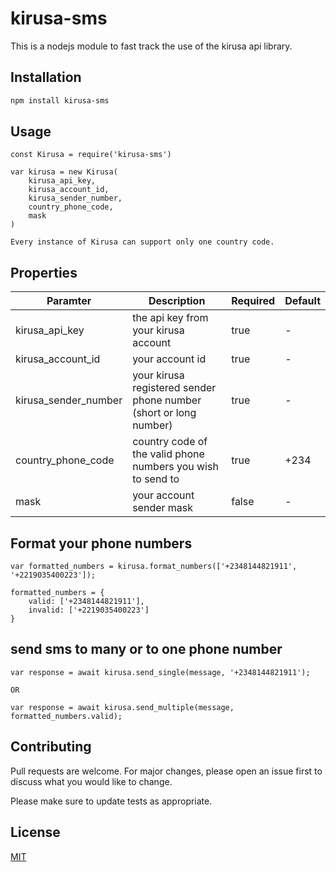 # kirusa-sms

This is a nodejs module to fast track the use of the kirusa api library.

## Installation

```bash
npm install kirusa-sms
```

## Usage

```Node js
const Kirusa = require('kirusa-sms')

var kirusa = new Kirusa(
    kirusa_api_key,
    kirusa_account_id,
    kirusa_sender_number,
    country_phone_code,
    mask
)

Every instance of Kirusa can support only one country code.

```

## Properties

| Paramter             | Description                                                       | Required | Default |
| -------------------- | ----------------------------------------------------------------- | -------- | ------- |
| kirusa_api_key       | the api key from your kirusa account                              | true     | -       |
| kirusa_account_id    | your account id                                                   | true     | -       |
| kirusa_sender_number | your kirusa registered sender phone number (short or long number) | true     | -       |
| country_phone_code   | country code of the valid phone numbers you wish to send to       | true     | +234    |
| mask                 | your account sender mask                                          | false    | -       |

## Format your phone numbers

```
var formatted_numbers = kirusa.format_numbers(['+2348144821911', '+2219035400223']);

formatted_numbers = {
    valid: ['+2348144821911'],
    invalid: ['+2219035400223']
}
```

## send sms to many or to one phone number

```
var response = await kirusa.send_single(message, '+2348144821911');

OR

var response = await kirusa.send_multiple(message, formatted_numbers.valid);
```

## Contributing

Pull requests are welcome. For major changes, please open an issue first to discuss what you would like to change.

Please make sure to update tests as appropriate.

## License

[MIT](https://choosealicense.com/licenses/mit/)
